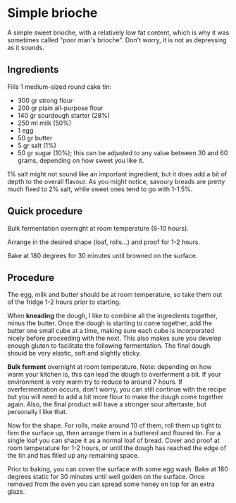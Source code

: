 # Simple brioche

A simple sweet brioche, with a relatively low fat content, which is why it was sometimes called "poor man's brioche". Don't worry, it is not as depressing as
it sounds.

## Ingredients

Fills 1 medium-sized round cake tin:

- 300 gr strong flour
- 200 gr plain all-purpose flour
- 140 gr sourdough starter (28%)
- 250 ml milk (50%)
- 1 egg
- 50 gr butter
- 5 gr salt (1%)
- 50 gr sugar (10%); this can be adjusted to any value between 30 and 60 grams, depending on how sweet you like it.

1% salt might not sound like an important ingredient, but it does add a bit of depth to the overall flavour. As you might notice, savoury breads are pretty
much fixed to 2% salt, while sweet ones tend to go with 1-1.5%.

## Quick procedure

Bulk fermentation overnight at room temperature (8-10 hours).

Arrange in the desired shape (loaf, rolls...) and proof for 1-2 hours.

Bake at 180 degrees for 30 minutes until browned on the surface.

## Procedure

The egg, milk and butter should be at room temperature, so take them out of the fridge 1-2 hours prior to starting.

When **kneading** the dough, I like to combine all the ingredients together, minus the butter. Once the dough is starting to come together, add the butter
one small cube at a time, making sure each cube is incorporated nicely before proceeding with the next. This also makes sure you develop enough gluten
to facilitate the following fermentation. The final dough should be very elastic, soft and slightly sticky.

**Bulk ferment** overnight at room temperature. Note: depending on how warm your kitchen is, this can lead the dough to overferment a bit. If your environment
is very warm try to reduce to around 7 hours. If overfermentation occurs, don't worry, you can still continue with the recipe but you will need to add a bit
more flour to make the dough come together again. Also, the final product will have a stronger sour aftertaste, but personally I like that.

Now for the shape. For rolls, make around 10 of them, roll them up tight to firm the surface up, then arrange them in a buttered and floured tin. For a single
loaf you can shape it as a normal loaf of bread. Cover and proof at room temperature for 1-2 hours, or until the dough has reached the edge of the tin and has
filled up any remaining space.

Prior to baking, you can cover the surface with some egg wash. Bake at 180 degrees static for 30 minutes until well golden on the surface. Once removed from the
oven you can spread some honey on top for an extra glaze.
